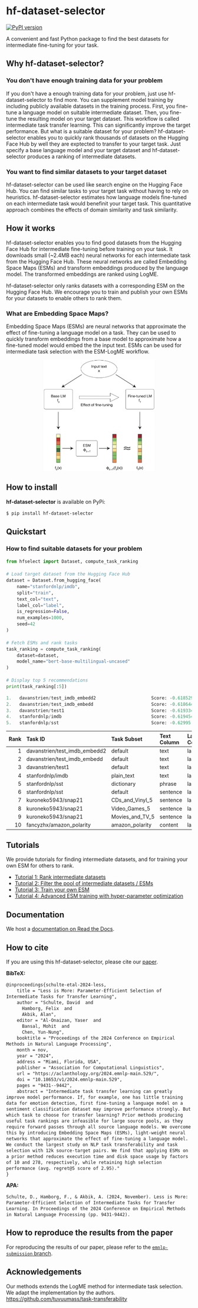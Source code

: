 # hf-dataset-selector
[![PyPI version](https://img.shields.io/pypi/v/hf-dataset-selector.svg)](https://pypi.org/project/hf-dataset-selector)

A convenient and fast Python package to find the best datasets for intermediate fine-tuning for your task.

## Why hf-dataset-selector?
### You don't have enough training data for your problem
If you don't have a enough training data for your problem, just use hf-dataset-selector to find more.
You can supplement model training by including publicly available datasets in the training process. 
First, you fine-tune a language model on suitable intermediate dataset. Then, you fine-tune the resulting model on your target dataset. This workflow is called intermediate task transfer learning. This can significantly improve the target performance.
But what is a suitable dataset for your problem? hf-dataset-selector enables you to quickly rank thousands of datasets on the Hugging Face Hub by well they are exptected to transfer to your target task. Just specify a base language model and your target dataset and hf-dataset-selector produces a ranking of intermediate datasets.

### You want to find similar datasets to your target dataset
hf-dataset-selector can be used like search engine on the Hugging Face Hub. You can find similar tasks to your target task without having to rely on heuristics. hf-dataset-selector estimates how language models fine-tuned on each intermediate task would benefinit your target task. This quantitative approach combines the effects of domain similarity and task similarity. 

## How it works
hf-dataset-selector enables you to find good datasets from the Hugging Face Hub for intermediate fine-tuning before training on your task. It downloads small (~2.4MB each) neural networks for each intermediate task from the Hugging Face Hub. These neural networks are called Embedding Space Maps (ESMs) and transform embeddings produced by the language model. The transformed embeddings are ranked using LogME.

hf-dataset-selector only ranks datasets with a corresponding ESM on the Hugging Face Hub. We encourage you to train and publish your own ESMs for your datasets to enable others to rank them.


### What are Embedding Space Maps?

Embedding Space Maps (ESMs) are neural networks that approximate the effect of fine-tuning a language model on a task. They can be used to quickly transform embeddings from a base model to approximate how a fine-tuned model would embed the the input text.
ESMs can be used for intermediate task selection with the ESM-LogME workflow.

<div style="text-align: center;">
  <img src="esm_illustration.png" width="300" height="300" />
</div>


## How to install

**hf-dataset-selector** is available on PyPi:

```bash
$ pip install hf-dataset-selector
```


## Quickstart

### How to find suitable datasets for your problem

```python
from hfselect import Dataset, compute_task_ranking

# Load target dataset from the Hugging Face Hub
dataset = Dataset.from_hugging_face(
    name="stanfordnlp/imdb",
    split="train",
    text_col="text",
    label_col="label",
    is_regression=False,
    num_examples=1000,
    seed=42
)

# Fetch ESMs and rank tasks
task_ranking = compute_task_ranking(
    dataset=dataset,
    model_name="bert-base-multilingual-uncased"
)

# Display top 5 recommendations
print(task_ranking[:5])
```
```python
1.   davanstrien/test_imdb_embedd2                     Score: -0.618529
2.   davanstrien/test_imdb_embedd                      Score: -0.618644
3.   davanstrien/test1                                 Score: -0.619334
4.   stanfordnlp/imdb                                  Score: -0.619454
5.   stanfordnlp/sst                                   Score: -0.62995
```

|   Rank | Task ID                       | Task Subset     | Text Column   | Label Column   | Task Split   |   Num Examples | ESM Architecture   |     Score |
|-------:|:------------------------------|:----------------|:--------------|:---------------|:-------------|---------------:|:-------------------|----------:|
|      1 | davanstrien/test_imdb_embedd2 | default         | text          | label          | train        |          10000 | linear             | -0.618529 |
|      2 | davanstrien/test_imdb_embedd  | default         | text          | label          | train        |          10000 | linear             | -0.618644 |
|      3 | davanstrien/test1             | default         | text          | label          | train        |          10000 | linear             | -0.619334 |
|      4 | stanfordnlp/imdb              | plain_text      | text          | label          | train        |          10000 | linear             | -0.619454 |
|      5 | stanfordnlp/sst               | dictionary      | phrase        | label          | dictionary   |          10000 | linear             | -0.62995  |
|      6 | stanfordnlp/sst               | default         | sentence      | label          | train        |           8544 | linear             | -0.63312  |
|      7 | kuroneko5943/snap21           | CDs_and_Vinyl_5 | sentence      | label          | train        |           6974 | linear             | -0.634365 |
|      8 | kuroneko5943/snap21           | Video_Games_5   | sentence      | label          | train        |           6997 | linear             | -0.638787 |
|      9 | kuroneko5943/snap21           | Movies_and_TV_5 | sentence      | label          | train        |           6989 | linear             | -0.639068 |
|     10 | fancyzhx/amazon_polarity      | amazon_polarity | content       | label          | train        |          10000 | linear             | -0.639718 |
## Tutorials
We provide tutorials for finding intermediate datasets, and for training your own ESM for others to rank.

- [Tutorial 1: Rank  intermediate datasets](tutorials/01_find_datasets.ipynb)
- [Tutorial 2: Filter the pool of intermediate datasets / ESMs](tutorials/02_filter_esms.ipynb)
- [Tutorial 3: Train your own ESM](tutorials/03_train_esm.ipynb)
- [Tutorial 4: Advanced ESM training with hyper-parameter optimization](tutorials/04_advanced_esm_training.ipynb)

## Documentation
We host a [documentation on Read the Docs](https://hf-dataset-selector.readthedocs.io/en/latest/).

## How to cite


<!-- If there is a paper or blog post introducing the model, the APA and Bibtex information for that should go in this section. -->
If you are using this hf-dataset-selector, please cite our [paper](https://aclanthology.org/2024.emnlp-main.529/).

**BibTeX:**


```
@inproceedings{schulte-etal-2024-less,
    title = "Less is More: Parameter-Efficient Selection of Intermediate Tasks for Transfer Learning",
    author = "Schulte, David  and
      Hamborg, Felix  and
      Akbik, Alan",
    editor = "Al-Onaizan, Yaser  and
      Bansal, Mohit  and
      Chen, Yun-Nung",
    booktitle = "Proceedings of the 2024 Conference on Empirical Methods in Natural Language Processing",
    month = nov,
    year = "2024",
    address = "Miami, Florida, USA",
    publisher = "Association for Computational Linguistics",
    url = "https://aclanthology.org/2024.emnlp-main.529/",
    doi = "10.18653/v1/2024.emnlp-main.529",
    pages = "9431--9442",
    abstract = "Intermediate task transfer learning can greatly improve model performance. If, for example, one has little training data for emotion detection, first fine-tuning a language model on a sentiment classification dataset may improve performance strongly. But which task to choose for transfer learning? Prior methods producing useful task rankings are infeasible for large source pools, as they require forward passes through all source language models. We overcome this by introducing Embedding Space Maps (ESMs), light-weight neural networks that approximate the effect of fine-tuning a language model. We conduct the largest study on NLP task transferability and task selection with 12k source-target pairs. We find that applying ESMs on a prior method reduces execution time and disk space usage by factors of 10 and 278, respectively, while retaining high selection performance (avg. regret@5 score of 2.95)."
}
```


**APA:**

```
Schulte, D., Hamborg, F., & Akbik, A. (2024, November). Less is More: Parameter-Efficient Selection of Intermediate Tasks for Transfer Learning. In Proceedings of the 2024 Conference on Empirical Methods in Natural Language Processing (pp. 9431-9442).
```

## How to reproduce the results from the paper
For reproducing the results of our paper, please refer to the [`emnlp-submission` branch](https://github.com/davidschulte/hf-dataset-selector/tree/emnlp-submission).


## Acknowledgements

Our methods extends the LogME method for intermediate task selection. We adapt the implementation by the authors.
https://github.com/tuvuumass/task-transferability
